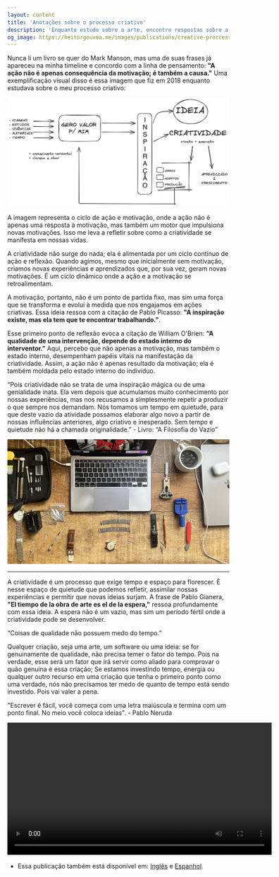 ```yaml
---
layout: content
title: 'Anotações sobre o processo criativo'
description: 'Enquanto estudo sobre a arte, encontro respostas sobre a vida.'
og_image: https://heitorgouvea.me/images/publications/creative-proccess-pt.png
---
```


Nunca li um livro se quer do Mark Manson, mas uma de suas frases já apareceu na minha timeline e concordo com  a linha de pensamento: **"A ação não é apenas consequência da motivação; é também a causa."** Uma exemplificação visual disso é essa imagem que fiz em 2018 enquanto estudava sobre o meu processo criativo:

![Proccess](/images/publications/creative/creative-process-pt.png)

A imagem representa o ciclo de ação e motivação, onde a ação não é apenas uma resposta à motivação, mas também um motor que impulsiona novas motivações. Isso me leva a refletir sobre como a criatividade se manifesta em nossas vidas.

A criatividade não surge do nada; ela é alimentada por um ciclo contínuo de ação e reflexão. Quando agimos, mesmo que inicialmente sem motivação, criamos novas experiências e aprendizados que, por sua vez, geram novas motivações. É um ciclo dinâmico onde a ação e a motivação se retroalimentam.

A motivação, portanto, não é um ponto de partida fixo, mas sim uma força que se transforma e evolui à medida que nos engajamos em ações criativas. Essa ideia ressoa com a citação de Pablo Picasso: **"A inspiração existe, mas ela tem que te encontrar trabalhando."**. 

Esse primeiro ponto de reflexão evoca a citação de William O'Brien: **“A qualidade de uma intervenção, depende do estado interno do interventor.”** Aqui, percebo que não apenas a motivação, mas também o estado interno, desempenham papéis vitais na manifestação da criatividade. Assim, a ação não é apenas resultado da motivação; ela é também moldada pelo estado interno do indivíduo.

“Pois criatividade não se trata de uma inspiração mágica ou de uma genialidade inata. Ela vem depois que acumulamos muito conhecimento por nossas experiências, mas nos recusamos a simplesmente repetir a produzir o que sempre nos demandam. Nós tomamos um tempo em quietude, para que deste vazio da atividade possamos elaborar algo novo a partir de nossas influências anteriores, algo criativo e inesperado. Sem tempo e quietude não há a chamada originalidade.” - Livro: “A Filosofia do Vazio”

![Desk](/images/publications/creative/desk.jpeg)

---

A criatividade é um processo que exige tempo e espaço para florescer. É nesse espaço de quietude que podemos refletir, assimilar nossas experiências e permitir que novas ideias surjam. A frase de Pablo Gianera, **"El tiempo de la obra de arte es el de la espera,"** ressoa profundamente com essa ideia. A espera não é um vazio, mas sim um período fértil onde a criatividade pode se desenvolver.

“Coisas de qualidade não possuem medo do tempo.”

Qualquer criação, seja uma arte, um software ou uma ideia: se for genuinamente de qualidade, não precisa temer o fator do tempo. Pois na verdade, esse será um fator que irá servir como aliado para comprovar o quão genuína é essa criação; Se estamos investindo tempo, energia ou qualquer outro recurso em uma criação que tenha o primeiro ponto como uma verdade, nós não precisamos ter medo de quanto de tempo está sendo investido. Pois vai valer a pena. 

"Escrever é fácil, você começa com uma letra maiúscula e termina com um ponto final. No meio você coloca ideias". - Pablo Neruda
<center>
<video width="600" controls>
  <source src="/images/publications/creative/people.mp4" type="video/mp4">
</video>
</center>


* Essa publicação também está disponível em: [Inglês](/2025/06/11/creative-process) e [Espanhol](/2025/06/11/creative-process-es).